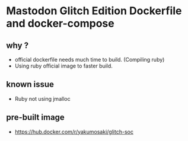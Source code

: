 # Mastodon Glitch Edition Dockerfile and docker-compose

## why ?

* official dockerfile needs much time to build. (Compiling ruby)
* Using ruby official image to faster build.

## known issue

* Ruby not using jmalloc

## pre-built image 

* https://hub.docker.com/r/yakumosaki/glitch-soc
